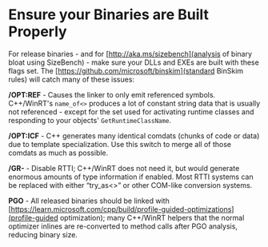 # Ensure your Binaries are Built Properly

For release binaries - and for [http://aka.ms/sizebench](analysis of binary
bloat using SizeBench) - make sure your DLLs and EXEs are built with these flags
set. The [https://github.com/microsoft/binskim](standard BinSkim rules) will
catch many of these issues:

**/OPT:REF** - Causes the linker to only emit referenced symbols. C++/WinRT's
`name_of<>` produces a lot of constant string data that is usually not
referenced - except for the set used for activating runtime classes and
responding to your objects' `GetRuntimeClassName`.

**/OPT:ICF** - C++ generates many identical comdats (chunks of code or data) due
to template specialization. Use this switch to merge all of those comdats as
much as possible.

**/GR-** - Disable RTTI; C++/WinRT does not need it, but would generate enormous
amounts of type information if enabled. Most RTTI systems can be replaced with
either “try_as<>” or other COM-like conversion systems.

**PGO** - All released binaries should be linked with
[https://learn.microsoft.com/cpp/build/profile-guided-optimizations](profile-guided
optimization); many C++/WinRT helpers that the normal optimizer inlines are
re-converted to method calls after PGO analysis, reducing binary size.
